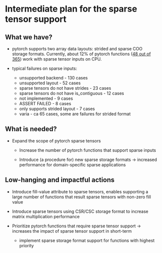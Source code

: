 <!--watch-latex-md

This document is processed by watch_latex_md.py program, see

  https://github.com/Quansight/pearu-sandbox/latex_in_markdown/

You can edit this document as you wish. You can also edit the LaTeX
data in img elements, but only the content of `latex-data`:

  1. To automatically update the LaTeX rendering in img element, edit
     the file while watch_latex_md.py is running.

  2. Never change the beginning (`<img latex-data="...`) and the end
     (`...alt="latex">`) parts of the LaTeX img elements as these are
     used by the watch_latex_md.py script.

  3. Changes to other parts of the LaTeX img elements will be
     overwritten.

Enjoy LaTeXing!

watch-latex-md:no-force-rerender
-->


# Intermediate plan for the sparse tensor support

## What we have?

- pytorch supports two array data layouts: strided and sparse COO
  storage formats. Currently, about 12% of pytorch functions ([48 out of
  365](https://github.com/Quansight-Labs/rfcs/blob/pearu/rfc0005/RFC0003-sparse-roadmap/SparseSupportState.md))
  work with sparse tensor inputs on CPU.

- typical failures on sparse inputs:

  - unsupported backend - 130 cases
  - unsupported layout - 52 cases
  - sparse tensors do not have strides - 23 cases
  - sparse tensors do not have is_contiguous - 12 cases
  - not implemented - 9 cases
  - ASSERT FAILED - 8 cases
  - only supports strided layout - 7 cases
  - varia - ca 65 cases, some are failures for strided format

## What is needed?

- Expand the scope of pytorch sparse tensors

  - Increase the number of pytorch functions that support sparse inputs
  
  - Introduce (a procedure for) new sparse storage formats -> increased performance for domain-specific sparse applications

## Low-hanging and impactful actions

- Introduce fill-value attribute to sparse tensors, enables supporting
  a large number of functions that result sparse tensors with non-zero
  fill value

- Introduce sparse tensors using CSR/CSC storage format to increase
  matrix multiplication performance

- Prioritize pytorch functions that require sparse tensor support ->
  increases the impact of sparse tensor support in short-term

  - implement sparse storage format support for functions with highest priority


<!--EOF-->
